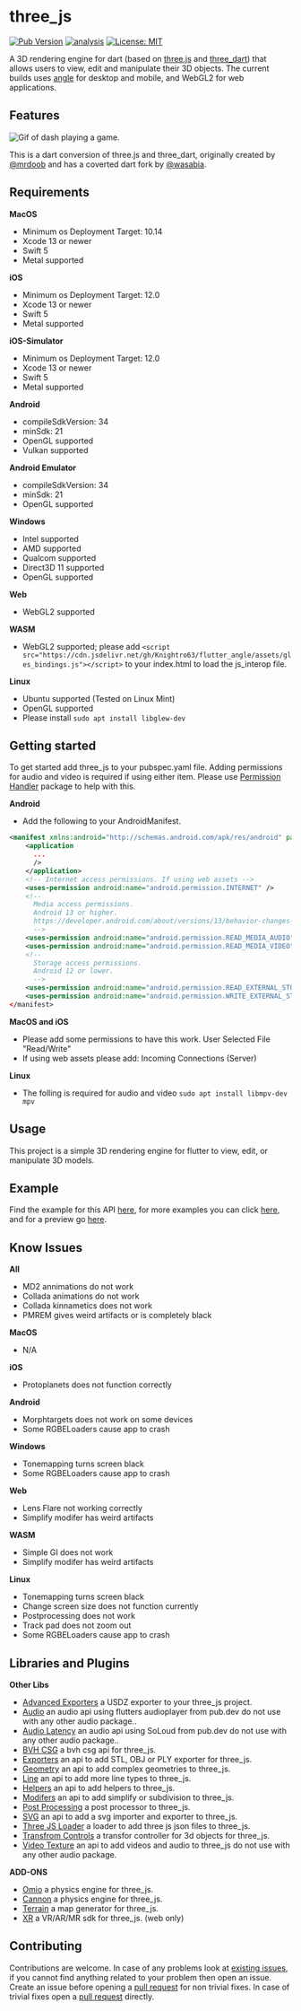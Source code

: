 # three_js

[![Pub Version](https://img.shields.io/pub/v/three_js)](https://pub.dev/packages/three_js)
[![analysis](https://github.com/Knightro63/three_js/actions/workflows/flutter.yml/badge.svg)](https://github.com/Knightro63//three_js/actions/)
[![License: MIT](https://img.shields.io/badge/license-MIT-purple.svg)](https://opensource.org/licenses/MIT)

A 3D rendering engine for dart (based on [three.js](https://github.com/mrdoob/three.js) and [three_dart](https://github.com/wasabia/three_dart)) that allows users to view, edit and manipulate their 3D objects. The current builds uses [angle](https://github.com/google/angle) for desktop and mobile, and WebGL2 for web applications.

## Features

![Gif of dash playing a game.](https://raw.githubusercontent.com/Knightro63/three_js/master/assets/flutter_game.gif)

This is a dart conversion of three.js and three_dart, originally created by [@mrdoob](https://github.com/mrdoob) and has a coverted dart fork by [@wasabia](https://github.com/wasabia).

## Requirements

**MacOS**
 - Minimum os Deployment Target: 10.14
 - Xcode 13 or newer
 - Swift 5
 - Metal supported

**iOS**
 - Minimum os Deployment Target: 12.0
 - Xcode 13 or newer
 - Swift 5
 - Metal supported

**iOS-Simulator**
 - Minimum os Deployment Target: 12.0
 - Xcode 13 or newer
 - Swift 5
 - Metal supported

**Android**
 - compileSdkVersion: 34
 - minSdk: 21
 - OpenGL supported
 - Vulkan supported

**Android Emulator**
 - compileSdkVersion: 34
 - minSdk: 21
 - OpenGL supported

**Windows**
 - Intel supported
 - AMD supported
 - Qualcom supported
 - Direct3D 11 supported
 - OpenGL supported

**Web**
 - WebGL2 supported

**WASM**
 - WebGL2 supported; please add `<script src="https://cdn.jsdelivr.net/gh/Knightro63/flutter_angle/assets/gles_bindings.js"></script>` to your index.html to load the js_interop file.

**Linux**
 - Ubuntu supported (Tested on Linux Mint)
 - OpenGL supported
 - Please install `sudo apt install libglew-dev`

## Getting started

To get started add three_js to your pubspec.yaml file. Adding permissions for audio and video is required if using either item.
Please use [Permission Handler](https://pub.dev/packages/permission_handler) package to help with this.

**Android**
 - Add the following to your AndroidManifest.

```xml
<manifest xmlns:android="http://schemas.android.com/apk/res/android" package="com.example.app">
    <application
      ...
      />
    </application>
    <!-- Internet access permissions. If using web assets -->
    <uses-permission android:name="android.permission.INTERNET" />
    <!--
      Media access permissions.
      Android 13 or higher.
      https://developer.android.com/about/versions/13/behavior-changes-13#granular-media-permissions
      -->
    <uses-permission android:name="android.permission.READ_MEDIA_AUDIO" />
    <uses-permission android:name="android.permission.READ_MEDIA_VIDEO" />
    <!--
      Storage access permissions.
      Android 12 or lower.
      -->
    <uses-permission android:name="android.permission.READ_EXTERNAL_STORAGE" />
    <uses-permission android:name="android.permission.WRITE_EXTERNAL_STORAGE" />
</manifest>
```

**MacOS and iOS**
 - Please add some permissions to have this work. User Selected File "Read/Write"
 - If using web assets please add: Incoming Connections (Server)

**Linux**
 - The folling is required for audio and video `sudo apt install libmpv-dev mpv`

## Usage

This project is a simple 3D rendering engine for flutter to view, edit, or manipulate 3D models.

## Example

Find the example for this API [here](https://github.com/Knightro63/three_js/tree/main/packages/three_js/example/), for more examples you can click [here](https://github.com/Knightro63/three_js/tree/main/examples/), and for a preview go [here](https://knightro63.github.io/three_js/).

## Know Issues

**All**
 - MD2 annimations do not work
 - Collada animations do not work
 - Collada kinnametics does not work
 - PMREM gives weird artifacts or is completely black

**MacOS**
 - N/A

**iOS**
 - Protoplanets does not function correctly

**Android**
 - Morphtargets does not work on some devices
 - Some RGBELoaders cause app to crash
 
**Windows**
 - Tonemapping turns screen black
 - Some RGBELoaders cause app to crash

**Web**
 - Lens Flare not working correctly
 - Simplify modifer has weird artifacts

 **WASM**
 - Simple GI does not work
 - Simplify modifer has weird artifacts

**Linux**
 - Tonemapping turns screen black
 - Change screen size does not function currently
 - Postprocessing does not work
 - Track pad does not zoom out
 - Some RGBELoaders cause app to crash

## Libraries and Plugins

**Other Libs**
 - [Advanced Exporters](https://pub.dev/packages/three_js_advanced_exporters) a USDZ exporter to your three_js project.
 - [Audio](https://pub.dev/packages/three_js_audio) an audio api using flutters audioplayer from pub.dev do not use with any other audio package..
 - [Audio Latency](https://pub.dev/packages/three_js_audio_latency) an audio api using SoLoud from pub.dev do not use with any other audio package..
 - [BVH CSG](https://pub.dev/packages/three_js_bvh_csg) a bvh csg api for three_js.
 - [Exporters](https://pub.dev/packages/three_js_exporters) an api to add STL, OBJ or PLY exporter for three_js.
 - [Geometry](https://pub.dev/packages/three_js_geometry) an api to add complex geometries to three_js.
 - [Line](https://pub.dev/packages/three_js_line) an api to add more line types to three_js.
 - [Helpers](https://pub.dev/packages/three_js_helpers) an api to add helpers to three_js.
 - [Modifers](https://pub.dev/packages/three_js_modifers) an api to add simplify or subdivision to three_js.
 - [Post Processing](https://pub.dev/packages/three_js_postprocessing) a post processor to three_js.
 - [SVG](https://pub.dev/packages/three_js_svg) an api to add a svg importer and exporter to three_js.
 - [Three JS Loader](https://pub.dev/packages/three_js_tjs_loader) a loader to add three js json files to three_js.
 - [Transfrom Controls](https://pub.dev/packages/three_js_transform_controls) a transfor controller for 3d objects for three_js.
 - [Video Texture](https://pub.dev/packages/three_js_video_texture) an api to add videos and audio to three_js do not use with any other audio package.

**ADD-ONS**
 - [Omio](https://pub.dev/packages/oimo_physics) a physics engine for three_js.
 - [Cannon](https://pub.dev/packages/cannon_physics) a physics engine for three_js.
 - [Terrain](https://pub.dev/packages/three_js_terrain) a map generator for three_js.
 - [XR](https://pub.dev/packages/three_js_xr) a VR/AR/MR sdk for three_js. (web only)

## Contributing

Contributions are welcome.
In case of any problems look at [existing issues](https://github.com/Knightro63/three_js/issues), if you cannot find anything related to your problem then open an issue.
Create an issue before opening a [pull request](https://github.com/Knightro63/three_js/pulls) for non trivial fixes.
In case of trivial fixes open a [pull request](https://github.com/Knightro63/three_js/pulls) directly.
